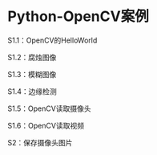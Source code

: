 # Python-OpenCV案例

S1.1：OpenCV的HelloWorld

S1.2：腐烛图像

S1.3：模糊图像

S1.4：边缘检测

S1.5：OpenCV读取摄像头

S1.6：OpenCV读取视频

S2：保存摄像头图片